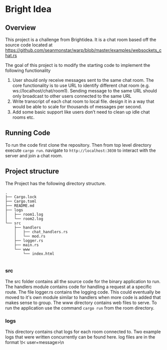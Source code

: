 # Bright Idea

## Overview

This project is a challenge from Brightidea. It is a chat room based off the source code located at https://github.com/seanmonstar/warp/blob/master/examples/websockets_chat.rs

The goal of this project is to modify the starting code to implement the following functionality

1. User should only receive messages sent to the same chat room. The core functionality is to use URL to identify different chat room (e.g. ws://localhost/chat/room1). Sending
   message to the same URL should only broadcast to other users connected to the same URL
2. Write transcript of each chat room to local file. design it in a way that would be able to scale for thousands of messages per second.
3. Add some basic support like users don’t need to clean up idle chat rooms etc.

## Running Code

To run the code first clone the repository. Then from top level directory execute `cargo run`. navigate to `http://localhost:3030` to interact with the server and join a chat room.

## Project structure

The Project has the following directory structure.

```
.
├── Cargo.lock
├── Cargo.toml
├── README.md
├── logs
│   ├── room1.log
│   └── room2.log
└── src
    ├── handlers
    │   ├── chat_handlers.rs
    │   └── mod.rs
    ├── logger.rs
    ├── main.rs
    └── www
        └── index.html


```

### src

The src folder contains all the source code for the binary application to run. The handlers module contains code for handling a request at a specific route. The file logger.rs
contains the logging code. This could eventually be moved to it's own module similar to handlers when more code is added that makes sense to group. The www directory contains web
files to serve. To run the application use the command
`cargo run` from the room directory.

### logs

This directory contains chat logs for each room connected to. Two example logs that were written concurrently can be found here. log files are in the format <timestamp>\t<
user+message>\n